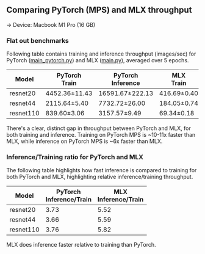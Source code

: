 ## Comparing PyTorch (MPS) and MLX throughput

-> Device: Macbook M1 Pro (16 GB)

### Flat out benchmarks
Following table contains training and inference throughput (images/sec) for PyTorch ([main_pytorch.py](main_pytorch.py)) and MLX ([main.py](main.py)), averaged over 5 epochs.

| Model     	| PyTorch<br>Train 	| PyTorch<br>Inference 	| MLX<br>Train 	| MLX<br>Inference 	|
|-----------	|------------------	|----------------------	|--------------	|------------------	|
| resnet20  	| 4452.36±11.43    	| 16591.67±222.13      	| 416.69±0.40  	| 2301.69±5.71     	|
| resnet44  	| 2115.64±5.40     	| 7732.72±26.00       	| 184.05±0.74  	| 1028.34±2.34     	|
| resnet110 	| 839.60±3.06      	| 3157.57±9.49         	| 69.34±0.18   	| 403.51±6.77      	|

There's a clear, distinct gap in throughput between PyTorch and MLX, for both training and inference.
Training on PyTorch MPS is ~10-11x faster than MLX, while inference on PyTorch MPS is ~6x faster than MLX.

### Inference/Training ratio for PyTorch and MLX
The following table highlights how fast inference is compared to training for both PyTorch and MLX, highlighting relative inference/training throughput.

| Model     	| PyTorch<br>Inference/Train 	| MLX<br>Inference/Train 	|
|-----------	|----------------------------	|------------------------	|
| resnet20  	| 3.73                      	| 5.52                  	|
| resnet44  	| 3.66                      	| 5.59                  	|
| resnet110 	| 3.76                      	| 5.82                  	|

MLX does inference faster relative to training than PyTorch.

